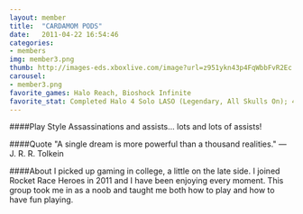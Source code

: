 ```yaml
---
layout: member
title:  "CARDAMOM PODS"
date:   2011-04-22 16:54:46
categories:
- members
img: member3.png
thumb: http://images-eds.xboxlive.com/image?url=z951ykn43p4FqWbbFvR2Ec.8vbDhj8G2Xe7JngaTToBrrCmIEEXHC9UNrdJ6P7KI4AAOijCgOA3.jozKovAH9_QkP7dJCLeksCV8bzmWtRJq7ujRDIAlNpzrG9CcDvhU&format=png&h=640&w=640
carousel:
- member3.png
favorite_games: Halo Reach, Bioshock Infinite
favorite_stat: Completed Halo 4 Solo LASO (Legendary, All Skulls On); 4,700 assassinations in Halo Reach
---
```

####Play Style
Assassinations and assists... lots and lots of assists\!

####Quote
"A single dream is more powerful than a thousand realities." &mdash; J. R. R. Tolkein

####About
I picked up gaming in college, a little on the late side. I joined Rocket Race Heroes in 2011 and I have been enjoying every moment. This group took me in as a noob and taught me both how to play and how to have fun playing.
